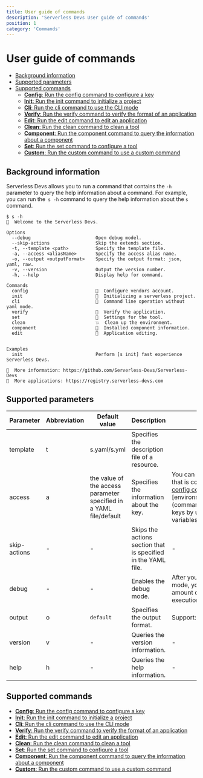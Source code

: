 ```yaml
---
title: User guide of commands
description: 'Serverless Devs User guide of commands'
position: 1
category: 'Commands'
---
```


# User guide of commands

- [Background information](#Background-information)
- [Supported parameters](#Supported-parameters)
- [Supported commands](#Supported-commands)
    - [**Config**: Run the config command to configure a key](config.md)
    - [**Init**: Run the init command to initialize a project](init.md)
    - [**Cli**: Run the cli command to use the CLI mode](cli.md)
    - [**Verify**: Run the verify command to verify the format of an application](verify.md)
    - [**Edit**: Run the edit command to edit an application](edit.md)
    - [**Clean**: Run the clean command to clean a tool](clean.md)
    - [**Component**: Run the component command to query the information about a component](component.md)
    - [**Set**: Run the set command to configure a tool](set.md)
    - [**Custom**: Run the custom command to use a custom command](custom.md)

## Background information

Serverless Devs allows you to run a command that contains the `-h` parameter to query the help information about a command. For example, you can run the` s -h` command to query the help information about the `s` command.

```shell script
$ s -h
🚀  Welcome to the Serverless Devs.

Options
  --debug                        Open debug model.              
  --skip-actions                 Skip the extends section.      
  -t, --template <path>          Specify the template file.     
  -a, --access <aliasName>       Specify the access alias name. 
  -o, --output <outputFormat>    Specify the output format: json, yaml, raw.  
  -v, --version                  Output the version number.     
  -h, --help                     Display help for command.      

Commands
  config                         👤  Configure vendors account.                
  init                           💞  Initializing a serverless project.        
  cli                            🐚  Command line operation without yaml mode. 
  verify                         🔎  Verify the application.                   
  set                            🔧  Settings for the tool.                    
  clean                          💥  Clean up the environment.                 
  component                      🔌  Installed component information.          
  edit                           🙌  Application editing.                      


Examples
  init                           Perform [s init] fast experience Serverless Devs. 

🧭  More information: https://github.com/Serverless-Devs/Serverless-Devs
🚀  More applications: https://registry.serverless-devs.com
```

## Supported parameters

| Parameter    | Abbreviation | Default value                                                | Description                                                  | Remarks                                                      |
| ------------ | ------------ | ------------------------------------------------------------ | ------------------------------------------------------------ | ------------------------------------------------------------ |
| template     | t            | s.yaml/s.yml                                                 | Specifies the description file of a  resource.               |                                                              |
| access       | a            | the value of the access parameter specified in a YAML file/default | Specifies the information about the key.                     | You can use the key information that is  configured by using [the config command](command/config.md#config-add-command) or [environment variables](command/config.md#Configure keys by using environment variables). |
| skip-actions | -            | -                                                            | Skips the actions section that is specified in the YAML file. | -                                                            |
| debug        | -            | -                                                            | Enables the debug mode.                                      | After you enable the debug mode, you can obtain a larger amount of information about the  execution process of a tool. |
| output       | o           | `default`                     |  Specifies the output format. | Support: `default`, `json`, `yaml`, `raw`                  | 
| version      | v            | -                                                            | Queries the version information.                             | -                                                            |
| help         | h            | -                                                            | Queries the help information.                                | -                                                            |

## Supported commands

- [**Config**: Run the config command to configure a key](config.md)
- [**Init**: Run the init command to initialize a project](init.md)
- [**Cli**: Run the cli command to use the CLI mode](cli.md)
- [**Verify**: Run the verify command to verify the format of an application](verify.md)
- [**Edit**: Run the edit command to edit an application](edit.md)
- [**Clean**: Run the clean command to clean a tool](clean.md)
- [**Set**: Run the set command to configure a tool](set.md)
- [**Component**: Run the component command to query the information about a component](component.md)
- [**Custom**: Run the custom command to use a custom command](custom.md)
